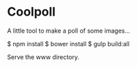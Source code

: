 Coolpoll
========

A little tool to make a poll of some images...

$ npm install
$ bower install
$ gulp build:all

Serve the www directory.
